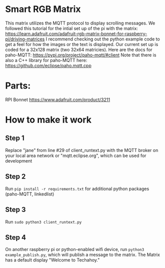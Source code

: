 # Smart RGB Matrix
This matrix utilizes the MQTT protocol to display scrolling messages.
We followed this tutorial for the intial set up of the pi with the matrix: https://learn.adafruit.com/adafruit-rgb-matrix-bonnet-for-raspberry-pi/driving-matrices I recommend checking out the python example code to get a feel for how the images or the text is displayed. Our current set up is coded for a 32x128 matrix (two 32x64 matricies). Here are the docs for paho-MQTT: https://pypi.org/project/paho-mqtt/#client Note that there is also a C++ library for paho-MQTT here: https://github.com/eclipse/paho.mqtt.cpp


# Parts: 
RPI Bonnet https://www.adafruit.com/product/3211


# How to make it work
## Step 1
Replace "jane" from line #29 of client_runtext.py with the MQTT broker on your local area network or "mqtt.eclipse.org", which can be used for development 
## Step 2
Run `pip install -r requirements.txt` for additional python packages (paho-MQTT, linkedlist)
## Step 3 
Run `sudo python3 client_runtext.py`
## Step 4
On another raspberry pi or python-enabled wifi device, run `python3 example_publish.py`, which will publish a message to the matrix. The Matrix has a default display "Welcome to Techahoy." 


